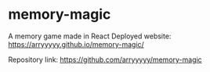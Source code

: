 # memory-magic
A memory game made in React
Deployed website: https://arryyyyy.github.io/memory-magic/

Repository link: https://github.com/arryyyyy/memory-magic
